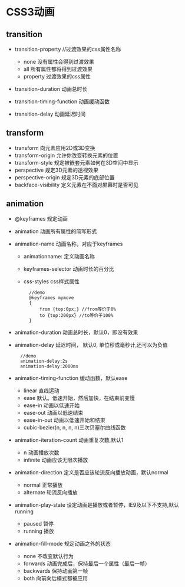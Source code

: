 # CSS3动画
## transition

* transition-property //过渡效果的css属性名称
	* none 没有属性会得到过渡效果
	* all 所有属性都将得到过渡效果
	* property 过渡效果的css属性

* transition-duration 动画总时长
* transition-timing-function 动画缓动函数
* transition-delay 动画延迟时间

## transform
* transform 向元素应用2D或3D变换
* transform-origin 允许你改变转换元素的位置
* transform-style 规定被嵌套元素如何在3D空间中显示
* perspective 规定3D元素的透视效果
* perspective-origin 规定3D元素的底部位置
* backface-visibility 定义元素在不面对屏幕时是否可见
## animation
* @keyframes 规定动画
* animation 动画所有属性的简写形式
* animation-name 动画名称，对应于keyframes

	* animationname: 定义动画名称
	* keyframes-selector 动画时长的百分比
	* css-styles css样式属性
	
			//demo
			@keyframes mymove
			{
				from {top:0px;} //from等价于0%
				to {top:200px} //to等价于100%
			}

* animation-duration 动画总时长，默认0，即没有效果
		
* animation-delay 延迟时间， 默认0, 单位秒或毫秒计,还可以为负值
	
		//demo
		animation-delay:2s
		animation-delay:2000ms
* animation-timing-function 缓动函数，默认ease
	* linear 直线运动
	* ease 默认。低速开始，然后加快，在结束前变慢
	* ease-in 动画以低速开始
	* ease-out 动画以低速结束
	* ease-in-out 动画以低速开始和结束
	* cubic-bezier(n, n, n, n)三次贝塞尔曲线函数
* animation-iteration-count 动画重复次数,默认1
	* n 动画播放次数
	* infinite 动画应该无限次播放
* animation-direction 定义是否应该轮流反向播放动画，默认normal
	* normal	正常播放
	* alternate 轮流反向播放
* animation-play-state 设定动画是播放或者暂停，IE9及以下不支持,默认running
	* paused 暂停
	* running 播放
* animation-fill-mode 规定动画之外的状态
	* none 不改变默认行为
	* forwards 动画完成后，保持最后一个属性（最后一帧）
	* backwards 保持动画第一帧
	* both 向前向后模式都被应用